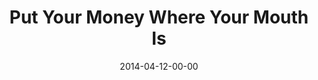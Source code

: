 ---
layout: message
category: message
series: "How to Change the World"
title: "Put Your Money Where Your Mouth Is"
date: 2014-04-12-00-00
message_id: 859
audio: "http://s3.amazonaws.com/crossroads-media/media/legacy/mp3/htctw_04.mp3"
audio-duration: ":"
program: "http://s3.amazonaws.com/crossroads-media/media/legacy/documents/04_12-13_14Program_LO.pdf"
description: "Brian Tome talks about how changing the world requires personal investment."
video: "https://s3.amazonaws.com/crossroadsvideomessages/htctw_04.mp4"
video-duration: ":"
video-image: "http://s3.amazonaws.com/crossroads-media/images/legacy/content/htctw_04_still.jpg"
explicit: false
---